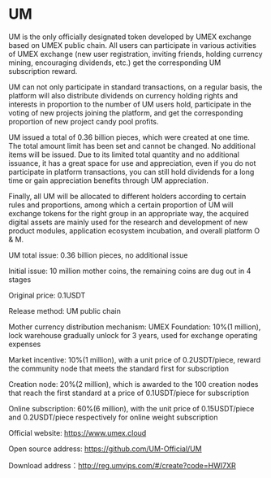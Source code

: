# UM
UM is the only officially designated token developed by UMEX exchange based on UMEX public chain. All users can participate in various activities of UMEX exchange (new user registration, inviting friends, holding currency mining, encouraging dividends, etc.) get the corresponding UM subscription reward.

UM can not only participate in standard transactions, on a regular basis, the platform will also distribute dividends on currency holding rights and interests in proportion to the number of UM users hold, participate in the voting of new projects joining the platform, and get the corresponding proportion of new project candy pool profits.

UM issued a total of 0.36 billion pieces, which were created at one time. The total amount limit has been set and cannot be changed. No additional items will be issued. Due to its limited total quantity and no additional issuance, it has a great space for use and appreciation, even if you do not participate in platform transactions, you can still hold dividends for a long time or gain appreciation benefits through UM appreciation.

Finally, all UM will be allocated to different holders according to certain rules and proportions, among which a certain proportion of UM will exchange tokens for the right group in an appropriate way, the acquired digital assets are mainly used for the research and development of new product modules, application ecosystem incubation, and overall platform O & M.

UM total issue: 0.36 billion pieces, no additional issue

Initial issue: 10 million mother coins, the remaining coins are dug out in 4 stages

Original price: 0.1USDT

Release method: UM public chain

Mother currency distribution mechanism: UMEX Foundation: 10%(1 million), lock warehouse gradually unlock for 3 years, used for exchange operating expenses

Market incentive: 10%(1 million), with a unit price of 0.2USDT/piece, reward the community node that meets the standard first for subscription

Creation node: 20%(2 million), which is awarded to the 100 creation nodes that reach the first standard at a price of 0.1USDT/piece for subscription

Online subscription: 60%(6 million), with the unit price of 0.15USDT/piece and 0.2USDT/piece respectively for online weight subscription

Official website: https://www.umex.cloud

Open source address: https://github.com/UM-Official/UM

Download address：http://reg.umvips.com/#/create?code=HWI7XR
